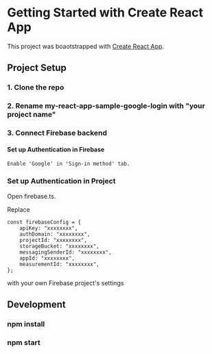 # Getting Started with Create React App

This project was boaotstrapped with [Create React App](https://github.com/facebook/create-react-app).

## Project Setup

### 1. Clone the repo

### 2. Rename my-react-app-sample-google-login with "your project name"

### 3. Connect Firebase backend

#### Set up Authentication in Firebase

    Enable 'Google' in 'Sign-in method' tab.

### Set up Authentication in Project

Open firebase.ts.

Replace

```
const firebaseConfig = {
    apiKey: "xxxxxxxx",
    authDomain: "xxxxxxxx",
    projectId: "xxxxxxxx",
    storageBucket: "xxxxxxxx",
    messagingSenderId: "xxxxxxxx",
    appId: "xxxxxxxx",
    measurementId: "xxxxxxxx",
};
```

with your own Firebase project's settings

## Development

### npm install

### npm start
